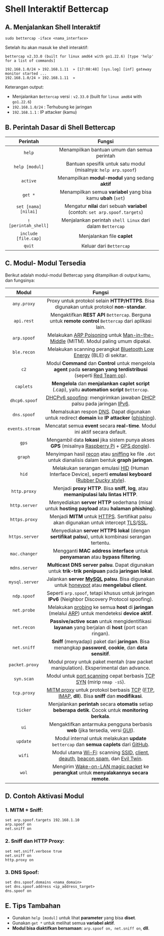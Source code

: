# Shell Interaktif Bettercap

## A. Menjalankan Shell Interaktif

```
sudo bettercap -iface <nama_interface>
```

Setelah itu akan masuk ke shell interaktif:

```
bettercap v2.33.0 (built for linux amd64 with go1.22.6) [type 'help' for a list of commands]

192.168.1.0/24 > 192.168.1.11  » [17:08:48] [sys.log] [inf] gateway monitor started ...
192.168.1.0/24 > 192.168.1.11  »
```

Keterangan output:
- Menjalankan `Bettercap` versi : `v2.33.0` (built for `linux amd64` with `go1.22.6`)
- `192.168.1.0/24` : Terhubung ke jaringan
- `192.168.1.1` : IP attacker (kamu)

## B. Perintah Dasar di Shell Bettercap

| Perintah | Fungsi |
|:--:|:--:|
| `help` | Menampilkan bantuan umum dan semua perintah |
| `help [modul]` | Bantuan spesifik untuk satu modul (misalnya: `help arp.spoof`) |
| `active` | Menampilkan **modul-modul** yang sedang **aktif** |
| `get *` | Menampilkan semua **variabel** yang bisa kamu **ubah** (`set`) |
| `set [nama] [nilai]` | Mengatur **nilai** dari sebuah **variabel** (contoh: `set arp.spoof.targets`) |
| `! [perintah_shell]` | Menjalankan perintah `shell Linux` dari dalam `Bettercap` |
| `include [file.cap]` | Menjalankan file **caplet** |
| `quit` | Keluar dari `Bettercap` |

## C. Modul- Modul Tersedia

Berikut adalah modul-modul Bettercap yang ditampilkan di output kamu, dan fungsinya:

| Modul	| Fungsi |
|:--:|:--:|
| `any.proxy` | Proxy untuk protokol selain **HTTP/HTTPS**. Bisa digunakan untuk protokol **non-standar**. |
| `api.rest` | Mengaktifkan **REST API** `Bettercap`. Berguna untuk **remote control** `Bettercap` dari aplikasi lain. |
| `arp.spoof` | Melakukan [ARP Poisoning](https://www.rackh.com/arp-spoofing-adalah/) untuk [Man-in-the-Middle](https://cyberhub.id/pengetahuan-dasar/apa-itu-mitm) (MITM). Modul paling umum dipakai. |
| `ble.recon` | Melakukan scanning perangkat [Bluetooth Low Energy](https://rexus.id/blogs/berita/apa-itu-bluetooth-ble-apa-bedanya-dengan-bluetooth-biasa?srsltid=AfmBOorZI3IRH0HYE8l4SdpEJ0Ub3YLPjfmX0eruKEUQXUm9KOQx-3D-) (BLE) di sekitar. |
| `c2` | Modul **Command** dan **Control** untuk mengelola **agent** pada **serangan yang terdistribusi** (seperti [Red Team op](https://www.ibm.com/id-id/think/topics/red-teaming)). |
| `caplets` | **Mengelola** dan **menjalankan caplet script** (.cap), yaitu **automation script** `Bettercap`. |
| `dhcp6.spoof` | [DHCPv6 spoofing](https://www.thehacker.recipes/ad/movement/mitm-and-coerced-authentications/dhcpv6-spoofing): mengirimkan jawaban [DHCP](https://www.rumahweb.com/journal/dhcp-adalah/) palsu pada jaringan [IPv6](https://id.wikipedia.org/wiki/IPv6). |
| `dns.spoof` | Memalsukan respon [DNS](https://www.ibm.com/id-id/think/topics/dns). Dapat digunakan untuk redirect **domain** ke **IP attacker** ([phishing](https://id.wikipedia.org/wiki/Pengelabuan)). |
| `events.stream` | Mencatat semua **event** secara **real-time**. Modul ini aktif secara default. |
| `gps` | Mengambil data **lokasi** jika sistem punya akses **GPS** (misalnya [Raspberry Pi](https://www.raspberrypi.com/) + [GPS dongle](https://en.wikipedia.org/wiki/Global_Positioning_System)). |
| `graph` | Menyimpan hasil [recon](https://www.cyberacademy.id/blog/mengenal-fase-peretasan-reconnaissance-) atau [sniffing](https://cyberhub.id/pengetahuan-dasar/apa-itu-sniffing) ke file `.dot` untuk dianalisis dalam bentuk **graph jaringan**. |
| `hid` | Melakukan serangan emulasi [HID](https://en.wikipedia.org/wiki/Human_interface_device) (Human Interface Device), seperti **emulasi keyboard** ([Rubber Ducky style](https://shop.hak5.org/products/usb-rubber-ducky)). |
| `http.proxy` | Menjadi **proxy HTTP**. Bisa **sniff**, **log**, atau **memanipulasi lalu lintas HTTP**. |
| `http.server` | Menyediakan **server HTTP** sederhana (misal untuk **hosting payload** atau **halaman phishing**). |
| `https.proxy` | Menjadi **MITM** untuk [HTTPS](https://id.wikipedia.org/wiki/HTTPS). Sertifikat palsu akan digunakan untuk intercept [TLS](https://en.wikipedia.org/wiki/Transport_Layer_Security)/[SSL](https://en.wikipedia.org/wiki/SSL). |
| `https.server` | Menyediakan **server HTTPS lokal** (dengan **sertifikat palsu**), untuk kombinasi serangan tertentu. |
| `mac.changer` | Mengganti **MAC address interface** untuk **penyamaran** atau **bypass filtering**. |
| `mdns.server` | **Multicast DNS server palsu**. Dapat digunakan untuk **trik-trik penipuan** pada **jaringan lokal**. |
| `mysql.server` | Jalankan **server [MySQL](https://www.mysql.com/) palsu**. Bisa digunakan untuk [honeypot](https://id.wikipedia.org/wiki/Madukala) atau **mengelabui client**. |
| `ndp.spoof` | Seperti `arp.spoof`, tetapi khusus untuk jaringan **IPv6** (Neighbor Discovery Protocol spoofing). |
| `net.probe` | Melakukan [probing](https://kupastuntasprobing.wordpress.com/2015/06/23/kupas-tuntas-probing/) ke semua **host** di **jaringan** (melalui [ARP](https://www.dewaweb.com/blog/pengertian-arp/)) untuk mendeteksi **device aktif**. |
| `net.recon` | **Passive/active scan** untuk mengidentifikasi **layanan** yang berjalan di **host** (port scan ringan). |
| `net.sniff` | **Sniff** (menyadap) paket dari **jaringan**. Bisa menangkap **password**, **cookie**, dan **data sensitif**. |
| `packet.proxy` | Modul proxy untuk paket mentah (raw packet manipulation). Eksperimental dan advance. |
| `syn.scan` | Modul untuk [port scanning](https://id.wikipedia.org/wiki/Pemindaian_port) cepat berbasis [TCP SYN](https://id.wikipedia.org/wiki/SYN_flood) (mirip `nmap -sS`). |
| `tcp.proxy`	| [MITM proxy](https://mitmproxy.org/) untuk protokol berbasis [TCP](https://id.wikipedia.org/wiki/Protokol_Kendali_Transmisi) ([FTP](https://id.wikipedia.org/wiki/Protokol_Transfer_Berkas), [IMAP](https://id.wikipedia.org/wiki/Internet_Message_Access_Protocol), **dll**). Bisa **sniff** dan **modifikasi**. |
| `ticker` | Menjalankan **perintah** secara **otomatis** setiap **beberapa detik**. Cocok untuk **monitoring berkala**. |
| `ui` | Mengaktifkan antarmuka pengguna berbasis **web** (jika tersedia, versi [GUI](https://id.wikipedia.org/wiki/Antarmuka_pengguna_grafis)). |
| `update` | Modul internal untuk melakukan **update** `bettercap` dan **semua caplets** dari [GitHub](https://github.com/bettercap/bettercap). |
| `wifi` | Modul utama [Wi-Fi](https://id.wikipedia.org/wiki/Wi-Fi): scanning [SSID](https://id.wikipedia.org/wiki/Service_set_identifier), [client](https://id.wikipedia.org/wiki/Kelayan_(komputer)), [deauth](https://en.wikipedia.org/wiki/Wi-Fi_deauthentication_attack), [beacon spam](https://capibarazero.com/docs/sbc_linux/wifi/beacon_spam/), dan [Evil Twin](https://www.asdf.id/evil-twin-attack-adalah/). |
| `wol` | Mengirim [Wake-on-LAN magic packet](https://wiki.wireshark.org/WakeOnLAN) ke **perangkat** untuk **menyalakannya secara remote**. |

## D. Contoh Aktivasi Modul

### 1. MITM + Sniff:

```
set arp.spoof.targets 192.168.1.10
arp.spoof on
net.sniff on
```

### 2. Sniff dan HTTP Proxy:

```
set net.sniff.verbose true
net.sniff on
http.proxy on
```

### 3. DNS Spoof:

```
set dns.spoof.domains <nama_domain>
set dns.spoof.address <ip_address_target>
dns.spoof on
```

## E. Tips Tambahan
- Gunakan `help [modul]` untuk lihat **parameter** yang bisa **diset**.
- Gunakan `get *` untuk melihat semua **variabel aktif**.
- **Modul bisa diaktifkan bersamaan**: `arp.spoof on, net.sniff on`, **dll**.
